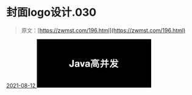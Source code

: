 <!--yml
category: 未分类
date: 0001-01-01 00:00:00
-->

# 封面logo设计.030

> 原文：[https://zwmst.com/196.html](https://zwmst.com/196.html)

   [ <time datetime="2021-08-12T09:32:58+08:00"> 2021-08-12 </time> ](https://zwmst.com/%e5%b0%81%e9%9d%a2logo%e8%ae%be%e8%ae%a1-030-2)  [![](img/5c581a7ab1a9479edaa3680d88b5709f.png)](https://zwmst.com/wp-content/uploads/2021/08/1628731978-6005ff7a41f4ce5.jpeg)